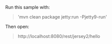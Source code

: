 Run this sample with:
> 'mvn clean package jetty:run -Pjetty9-run'

Then open:
> http://localhost:8080/rest/jersey2/hello